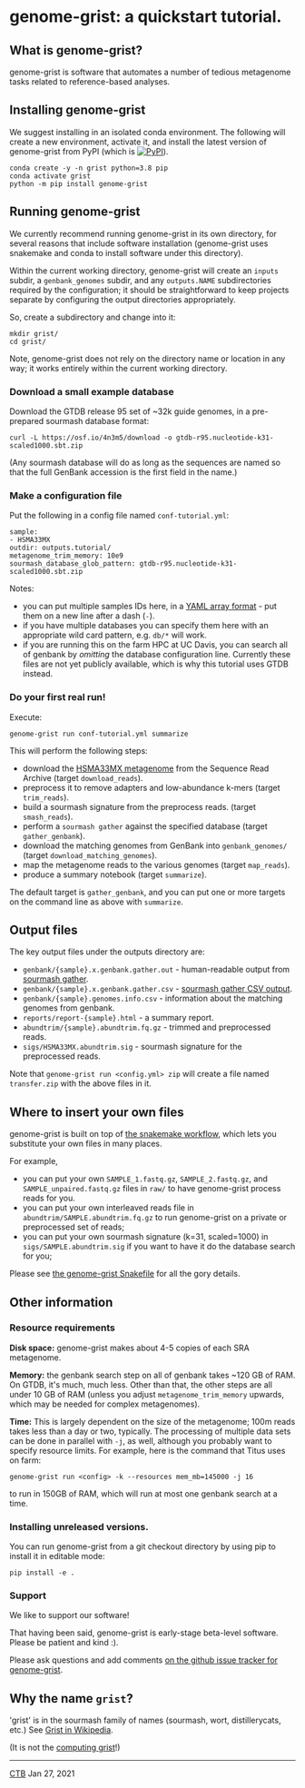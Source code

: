 # genome-grist: a quickstart tutorial.

## What is genome-grist?

genome-grist is software that automates a number of tedious metagenome tasks related to reference-based analyses.

## Installing genome-grist

We suggest installing in an isolated conda environment. The following will create a new environment, activate it, and install the latest version of genome-grist from PyPI (which is <a href="https://pypi.org/project/genome-grist/"><img alt="PyPI" src="https://badge.fury.io/py/genome-grist.svg"></a>).

```
conda create -y -n grist python=3.8 pip
conda activate grist
python -m pip install genome-grist
```
## Running genome-grist

We currently recommend running genome-grist in its own directory, for several reasons that include software installation (genome-grist uses snakemake and conda to install software under this directory).

Within the current working directory, genome-grist will create an `inputs` subdir, a `genbank_genomes` subdir, and any `outputs.NAME` subdirectories required by the configuration; it should be straightforward to keep projects separate by configuring the output directories appropriately.

So, create a subdirectory and change into it:
```shell
mkdir grist/
cd grist/
```
Note, genome-grist does not rely on the directory name or location in any way; it works entirely within the current working directory.

### Download a small example database

Download the GTDB release 95 set of ~32k guide genomes, in a pre-prepared sourmash database format:
```
curl -L https://osf.io/4n3m5/download -o gtdb-r95.nucleotide-k31-scaled1000.sbt.zip
```
(Any sourmash database will do as long as the sequences are named so that the full GenBank accession is the first field in the name.)

### Make a configuration file

Put the following in a config file named `conf-tutorial.yml`:
```
sample:
- HSMA33MX
outdir: outputs.tutorial/
metagenome_trim_memory: 10e9
sourmash_database_glob_pattern: gtdb-r95.nucleotide-k31-scaled1000.sbt.zip
```

Notes:
* you can put multiple samples IDs here, in a [YAML array format](https://www.cloudbees.com/blog/yaml-tutorial-everything-you-need-get-started/) - put them on a new line after a dash (`-`).
* if you have multiple databases you can specify them here with an appropriate wild card pattern, e.g. `db/*` will work.
* if you are running this on the farm HPC at UC Davis, you can search all of genbank by *omitting* the database configuration line. Currently these files are not yet publicly available, which is why this tutorial uses GTDB instead.

### Do your first real run!

Execute:
```
genome-grist run conf-tutorial.yml summarize
```

This will perform the following steps:
* download the [HSMA33MX metagenome](https://www.ncbi.nlm.nih.gov/sra/?term=HSMA33MX) from the Sequence Read Archive (target `download_reads`).
* preprocess it to remove adapters and low-abundance k-mers (target `trim_reads`).
* build a sourmash signature from the preprocess reads. (target `smash_reads`).
* perform a `sourmash gather` against the specified database (target `gather_genbank`).
* download the matching genomes from GenBank into `genbank_genomes/` (target `download_matching_genomes`).
* map the metagenome reads to the various genomes (target `map_reads`).
* produce a summary notebook (target `summarize`).

The default target is `gather_genbank`, and you can put one or more targets on the command line as above with `summarize`.

## Output files

The key output files under the outputs directory are:

* `genbank/{sample}.x.genbank.gather.out` - human-readable output from [sourmash gather](https://sourmash.readthedocs.io/en/latest/classifying-signatures.html).
* `genbank/{sample}.x.genbank.gather.csv` - [sourmash gather CSV output](https://sourmash.readthedocs.io/en/latest/classifying-signatures.html).
* `genbank/{sample}.genomes.info.csv` - information about the matching genomes from genbank.
* `reports/report-{sample}.html` - a summary report.
* `abundtrim/{sample}.abundtrim.fq.gz` - trimmed and preprocessed reads.
* `sigs/HSMA33MX.abundtrim.sig` - sourmash signature for the preprocessed reads.

Note that `genome-grist run <config.yml> zip` will create a file named `transfer.zip` with the above files in it.

## Where to insert your own files

genome-grist is built on top of [the snakemake workflow](https://snakemake.readthedocs.io/en/stable/), which lets you substitute your own files in many places.

For example,
* you can put your own `SAMPLE_1.fastq.gz`, `SAMPLE_2.fastq.gz`, and `SAMPLE_unpaired.fastq.gz` files in `raw/` to have genome-grist process reads for you.
* you can put your own interleaved reads file in `abundtrim/SAMPLE.abundtrim.fq.gz` to run genome-grist on a private or preprocessed set of reads;
* you can put your own sourmash signature (k=31, scaled=1000) in `sigs/SAMPLE.abundtrim.sig` if you want to have it do the database search for you;

Please see [the genome-grist Snakefile](https://github.com/dib-lab/genome-grist/blob/latest/genome_grist/conf/Snakefile) for all the gory details.

## Other information

### Resource requirements

**Disk space:** genome-grist makes about 4-5 copies of each SRA metagenome.

**Memory:** the genbank search step on all of genbank takes ~120 GB of RAM. On GTDB, it's much, much less. Other than that, the other steps are all under 10 GB of RAM (unless you adjust `metagenome_trim_memory` upwards, which may be needed for complex metagenomes).

**Time:** This is largely dependent on the size of the metagenome; 100m reads takes less than a day or two, typically. The processing of multiple data sets can be done in parallel with `-j`, as well, although you probably want to specify resource limits. For example, here is the command that Titus uses on farm:
```
genome-grist run <config> -k --resources mem_mb=145000 -j 16
```
to run in 150GB of RAM, which will run at most one genbank search at a time.

### Installing unreleased versions.

You can run genome-grist from a git checkout directory by using pip to install it in editable mode:
```
pip install -e .
```

### Support

We like to support our software!

That having been said, genome-grist is early-stage beta-level software. Please be patient and kind :).

Please ask questions and add comments [on the github issue tracker for genome-grist](https://github.com/dib-lab/genome-grist/issues).

## Why the name `grist`?

'grist' is in the sourmash family of names (sourmash, wort, distillerycats, etc.) See [Grist in Wikipedia](https://en.wikipedia.org/wiki/Grist).

(It is not the [computing grist](https://en.wikipedia.org/wiki/Grist_(computing))!)

---

[CTB](https://twitter.com/ctitusbrown/) Jan 27, 2021
